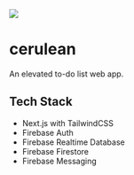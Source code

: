 <img src="https://firebasestorage.googleapis.com/v0/b/vk-cs-portfolio.appspot.com/o/Cerulean-Twitter-Header.png?alt=media&token=c58b10be-c359-43f5-a492-ef3f10328f31"/>

# cerulean

An elevated to-do list web app. 

## Tech Stack

* Next.js with TailwindCSS
* Firebase Auth
* Firebase Realtime Database
* Firebase Firestore
* Firebase Messaging
